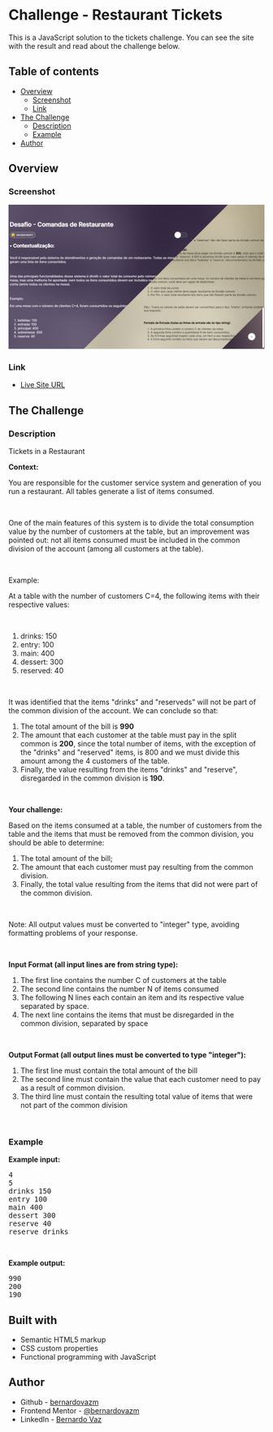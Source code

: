 # Challenge - Restaurant Tickets

This is a JavaScript solution to the tickets challenge. You can see the site with the result and read about the challenge below.

## Table of contents

-   [Overview](#overview)
    -   [Screenshot](#screenshot)
    -   [Link](#link)
-   [The Challenge](#the-challenge)
    -   [Description](#description)
    -   [Example](#example)
-   [Author](#author)

## Overview

### Screenshot

![](.github/preview.png)

### Link

-   [Live Site URL](https://bernardovazm.github.io/desafio-comandas-restaurante/)

## The Challenge

### Description

<p>Tickets in a Restaurant</p>
<p><strong>Context:</strong></p>
<p>
You are responsible for the customer service system and generation of
you run a restaurant. All tables generate a list
of items consumed.
</p>
<p><br /></p>
<p>
One of the main features of this system is to divide the
total consumption value by the number of customers at the table, but
an improvement was pointed out: not all items consumed
must be included in the common division of the account (among all
customers at the table).
</p>
<p><br /></p>
<p>Example:</p>
<p>
At a table with the number of customers C=4,
the following items with their respective values:
</p>
<p><br /></p>
<ol>
<li>drinks: 150</li>
<li>entry: 100</li>
<li>main: 400</li>
<li>dessert: 300</li>
<li>reserved: 40</li>
</ol>
<p><br /></p>
<p>
It was identified that the items "drinks" and "reserveds" will not
be part of the common division of the account. We can conclude
so that:
</p>
<ol>
<li>The total amount of the bill is <strong>990</strong></li>
<li>
The amount that each customer at the table must pay in the split
common is <strong>200</strong>, since the total number of
items, with the exception of the "drinks" and "reserved" items, is
800 and we must divide this amount among the 4 customers of the
table.
</li>
<li>
Finally, the value resulting from the items "drinks" and
"reserve", disregarded in the common division is
<strong>190</strong>.
</li>
</ol>
<p><br /></p>
<p><strong>Your challenge:</strong></p>
<p>
Based on the items consumed at a table, the number of
customers from the table and the items that must be removed from the
common division, you should be able to determine:
</p>
<ol>
<li>The total amount of the bill;</li>
<li>
The amount that each customer must pay resulting from the
common division.
</li>
<li>
Finally, the total value resulting from the items that did not
were part of the common division.
</li>
</ol>
<p><br /></p>
<p>
Note: All output values must be converted to
"integer" type, avoiding formatting problems of your
response.
</p>
<p><br /></p>
<p>
<strong
>Input Format (all input lines are from
string type):</strong
>
</p>
<ol>
<li>
The first line contains the number C of customers at the table
</li>
<li>
The second line contains the number N of items
consumed
</li>
<li>
The following N lines each contain an item and its
respective value separated by space.
</li>
<li>
The next line contains the items that must be
disregarded in the common division, separated by space
</li>
</ol>
<p><br /></p>
<p>
<strong
>Output Format (all output lines must be
converted to type "integer"):</strong
>
</p>
<ol>
<li>The first line must contain the total amount of the bill</li>
<li>
The second line must contain the value that each customer
need to pay as a result of common division.
</li>
<li>
The third line must contain the resulting total value
of items that were not part of the common division
</li>
</ol>
<p><br /></p>

### Example

<p><strong>Example input:</strong></p>
<pre class="ql-syntax" spellcheck="false">
4
5
drinks 150
entry 100
main 400
dessert 300
reserve 40
reserve drinks
</pre>
<p><br /></p>
<p><strong>Example output:</strong></p>
<pre class="ql-syntax" spellcheck="false">
990
200
190
</pre>

## Built with

-   Semantic HTML5 markup
-   CSS custom properties
-   Functional programming with JavaScript

## Author

-   Github - [bernardovazm](https://github.com/bernardovazm)
-   Frontend Mentor - [@bernardovazm](https://www.frontendmentor.io/profile/bernardovazm)
-   LinkedIn - [Bernardo Vaz](https://www.linkedin.com/in/bernardovazm/)
